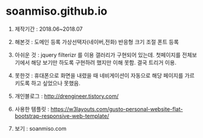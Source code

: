 # soanmiso.github.io  

1. 제작기간 : 
2018.06~2018.07

2. 해본것 : 
도메인 등록
가상선택자(네이버,전화)
반응형 크기 조절
폰트 등록

3. 아쉬운 것 : 
jquery filterizr 를 이용 갤러리가 구현되어 있는데. 
첫페이지를 전체보기에서 해당 보기만 하도록 구현하려 했지만 이해 못함. 
결국 트리거 이용. 

3. 못한것 : 
휴대폰으로 화면을 내렸을 때 네비게이션이 자동으로 해당 페이지를 가르키도록 하고 싶었으나 못했음. 

4. 개인블로그 : 
http://drengineer.tistory.com/ 

5. 사용한 템플릿 : 
https://w3layouts.com/gusto-personal-website-flat-bootstrap-responsive-web-template/

6. 보기 : soanmiso.com
